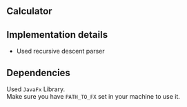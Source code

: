 ## Calculator


## Implementation details

- Used recursive descent parser

## Dependencies

  Used `JavaFx` Library.<br>
  Make sure you have `PATH_TO_FX` set in your machine to use it.

